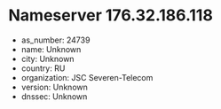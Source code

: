# Nameserver 176.32.186.118

* as_number: 24739
* name: Unknown
* city: Unknown
* country: RU
* organization: JSC Severen-Telecom
* version: Unknown
* dnssec: Unknown
